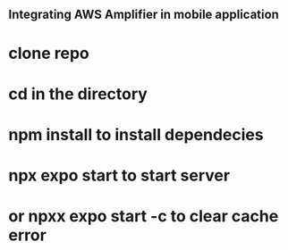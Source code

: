 ## Integrating AWS Amplifier in  mobile application

# clone repo
# cd in the directory
# npm install to install dependecies
# npx expo start to start server
# or npxx expo start -c to clear cache error

